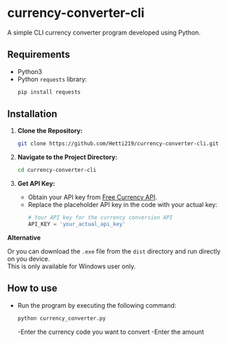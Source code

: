 # currency-converter-cli

A simple CLI currency converter program developed using Python.

## Requirements

- Python3
- Python <code>requests</code> library:
  ```python
  pip install requests
  ```

## Installation

1. **Clone the Repository:**

   ```bash
   git clone https://github.com/Hetti219/currency-converter-cli.git
   ```

2. **Navigate to the Project Directory:**

   ```bash
   cd currency-converter-cli
   ```

3. **Get API Key:**
   - Obtain your API key from [Free Currency API](https://freecurrencyapi.com/).
   - Replace the placeholder API key in the code with your actual key:
     ```python
     # Your API key for the currency conversion API
     API_KEY = 'your_actual_api_key'
     ```

**Alternative**

Or you can download the <code>.exe</code> file from the <code>dist</code> directory and run directly on you device.
<br>
This is only available for Windows user only.

## How to use

- Run the program by executing the following command:
  ```bash
  python currency_converter.py
  ```
  -Enter the currency code you want to convert
  -Enter the amount
